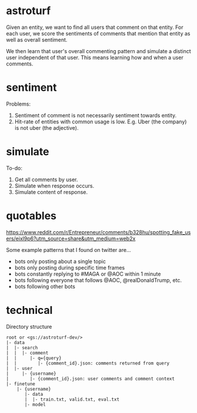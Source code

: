 # astroturf

Given an entity, we want to find all users that comment on that entity.
For each user, we score the sentiments of comments that mention that entity as well as overall sentiment.

We then learn that user's overall commenting pattern and simulate a distinct user independent of that user.
This means learning how and when a user comments.

# sentiment

Problems:
1. Sentiment of comment is not necessarily sentiment towards entity.
2. Hit-rate of entities with common usage is low. E.g. Uber (the company) is not uber (the adjective).

# simulate

To-do:
1. Get all comments by user.
2. Simulate when response occurs.
3. Simulate content of response.

# quotables

https://www.reddit.com/r/Entrepreneur/comments/b328hu/spotting_fake_users/eixl9p6?utm_source=share&utm_medium=web2x

Some example patterns that I found on twitter are...
- bots only posting about a single topic
- bots only posting during specific time frames
- bots constantly replying to #MAGA or @AOC within 1 minute
- bots following everyone that follows @AOC, @realDonaldTrump, etc.
- bots following other bots

# technical

Directory structure

```
root or <gs://astroturf-dev/>
|- data
|  |- search
|  |  |- comment
|  |     |- q={query}
|  |        |- {comment_id}.json: comments returned from query
|  |- user
|     |- {username}
|        |- {comment_id}.json: user comments and comment context
|- finetune
    |- {username}
       |- data
       |  |- train.txt, valid.txt, eval.txt
       |- model
```